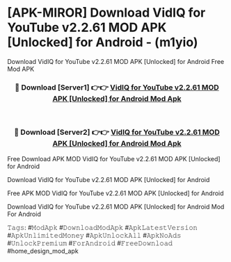 # [APK-MIROR] Download VidIQ for YouTube v2.2.61 MOD APK [Unlocked] for Android - (m1yio)
Download VidIQ for YouTube v2.2.61 MOD APK [Unlocked] for Android Free Mod APK

<div align="center">
<h3>🔴 Download [Server1] 👉👉 <a href="https://apk-comot.site?title=VidIQ_for_YouTube_v2.2.61_MOD_APK_[Unlocked]_for_Android">VidIQ for YouTube v2.2.61 MOD APK [Unlocked] for Android Mod Apk</a></h3><br>

<h3>🔴 Download [Server2] 👉👉 <a href="https://apk-comot.site?title=VidIQ_for_YouTube_v2.2.61_MOD_APK_[Unlocked]_for_Android">VidIQ for YouTube v2.2.61 MOD APK [Unlocked] for Android Mod Apk</a></h3>
</div>


Free Download APK MOD VidIQ for YouTube v2.2.61 MOD APK [Unlocked] for Android

Download VidIQ for YouTube v2.2.61 MOD APK [Unlocked] for Android 

Free APK MOD VidIQ for YouTube v2.2.61 MOD APK [Unlocked] for Android 

Download VidIQ for YouTube v2.2.61 MOD APK [Unlocked] for Android Mod For Android

𝚃𝚊𝚐𝚜: #𝙼𝚘𝚍𝙰𝚙𝚔 #𝙳𝚘𝚠𝚗𝚕𝚘𝚊𝚍𝙼𝚘𝚍𝙰𝚙𝚔 #𝙰𝚙𝚔𝙻𝚊𝚝𝚎𝚜𝚝𝚅𝚎𝚛𝚜𝚒𝚘𝚗 #𝙰𝚙𝚔𝚄𝚗𝚕𝚒𝚖𝚒𝚝𝚎𝚍𝙼𝚘𝚗𝚎𝚢 #𝙰𝚙𝚔𝚄𝚗𝚕𝚘𝚌𝚔𝙰𝚕𝚕 #𝙰𝚙𝚔𝙽𝚘𝙰𝚍𝚜 #𝚄𝚗𝚕𝚘𝚌𝚔𝙿𝚛𝚎𝚖𝚒𝚞𝚖 #𝙵𝚘𝚛𝙰𝚗𝚍𝚛𝚘𝚒𝚍 #𝙵𝚛𝚎𝚎𝙳𝚘𝚠𝚗𝚕𝚘𝚊𝚍 #home_design_mod_apk